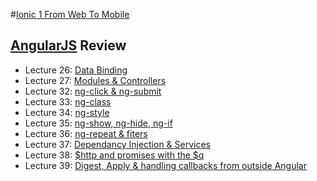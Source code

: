 #[Ionic 1 From Web To Mobile](https://www.udemy.com/ionic-from-web-to-mobile/) 


## [AngularJS](https://angularjs.org/) Review 

* Lecture 26: [Data Binding](http://play.ionic.io/app/144653a4175b)
* Lecture 27: [Modules & Controllers](http://play.ionic.io/app/a8e195c03835)
* Lecture 32: [ng-click & ng-submit](http://play.ionic.io/app/28a7f35abf31)
* Lecture 33: [ng-class](http://play.ionic.io/app/f9467b5b6254)
* Lecture 34: [ng-style](http://play.ionic.io/app/1b1ab9843298)
* Lecture 35: [ng-show, ng-hide, ng-if](http://play.ionic.io/app/aeef5ec2184b)
* Lecture 36: [ng-repeat & fiters](http://play.ionic.io/app/91d0e6918e25)
* Lecture 37: [Dependancy Injection & Services](http://play.ionic.io/app/91453d4dcdd3)
* Lecture 38: [$http and promises with the $q](http://play.ionic.io/app/b92d9b9f75bd)
* Lecture 39: [Digest, Apply & handling callbacks from outside Angular](http://play.ionic.io/app/6408154cf4eb)

